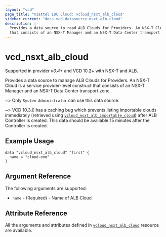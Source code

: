 ```yaml
---
layout: "vcd"
page_title: "Viettel IDC Cloud: vcloud_nsxt_alb_cloud"
sidebar_current: "docs-vcd-datasource-nsxt-alb-cloud"
description: |-
  Provides a data source to read ALB Clouds for Providers. An NSX-T Cloud is a service provider-level construct
  that consists of an NSX-T Manager and an NSX-T Data Center transport zone.
---
```


# vcd\_nsxt\_alb\_cloud

Supported in provider *v3.4+* and VCD 10.2+ with NSX-T and ALB.

Provides a data source to manage ALB Clouds for Providers. An NSX-T Cloud is a service provider-level construct that
consists of an NSX-T Manager and an NSX-T Data Center transport zone.

~> Only `System Administrator` can use this data source.

~> VCD 10.3.0 has a caching bug which prevents listing importable clouds immediately (retrieved using
[`vcloud_nsxt_alb_importable_cloud`](/providers/vmware/vcd/latest/docs/data-sources/nsxt_alb_importable_cloud)) after ALB
Controller is created. This data should be available 15 minutes after the Controller is created.

## Example Usage

```hcl
data "vcloud_nsxt_alb_cloud" "first" {
  name = "cloud-one"
}
```

## Argument Reference

The following arguments are supported:

* `name` - (Required)  - Name of ALB Cloud

## Attribute Reference

All the arguments and attributes defined in
[`vcloud_nsxt_alb_cloud`](/providers/vmware/vcd/latest/docs/resources/nsxt_alb_cloud) resource are available.